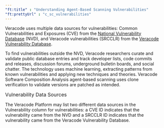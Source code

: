 ```yaml
---
"ft:title" : "Understanding Agent-Based Scanning Vulnerabilities"
"ft:prettyUrl" : "c_sc_vulnerabilities"
---
```


Veracode uses multiple data sources for vulnerabilities: Common Vulnerabilities and Exposures \(CVE\) from the [National Vulnerability Database](https://nvd.nist.gov/) \(NVD\), and Veracode vulnerabilities \(SRCCLR\) from the [Veracode Vulnerability Database](https://www.sourceclear.com/vulnerability-database/search).

To find vulnerabilities outside the NVD, Veracode researchers curate and validate public database entries and track developer lists, code commits and releases, discussion forums, underground bulletin boards, and social chatter. The technology uses machine learning, extracting patterns from known vulnerabilities and applying new techniques and theories. Veracode Software Composition Analysis agent-based scanning uses clone verification to validate versions are patched as intended.

<p><span style="font-size: medium;">Vulnerability Data Sources</span></p>

The Veracode Platform may list two different data sources in the Vulnerability column for vulnerabilities: a CVE ID indicates that the vulnerability came from the NVD and a SRCCLR ID indicates that the vulnerability came from the Veracode Vulnerability Database.

